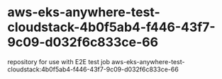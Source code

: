 # aws-eks-anywhere-test-cloudstack-4b0f5ab4-f446-43f7-9c09-d032f6c833ce-66
repository for use with E2E test job aws-eks-anywhere-test-cloudstack:4b0f5ab4-f446-43f7-9c09-d032f6c833ce-66
